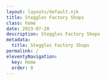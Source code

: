 ```yaml
---
layout: layouts/default.njk
title: Steggles Factory Shops
class: home
date: 2023-07-20
description: Steggles Factory Shops
metadata:
  title: Steggles Factory Shops
permalink: /
eleventyNavigation:
  key: Home
  order: 0
---
```











